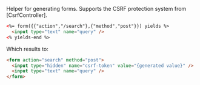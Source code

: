 Helper for generating forms. Supports the CSRF protection system from [CsrfController].

```html
<%= form({{"action","/search"},{"method","post"}}) yields %>
  <input type="text" name="query" />
<% yields-end %>
```

Which results to:
```html
<form action="search" method="post">
  <input type="hidden" name="csrf-token" value="{generated value}" />
  <input type="text" name="query" />
</form>
```
